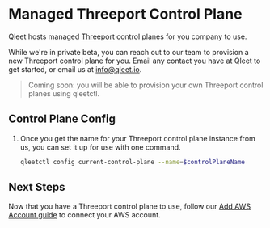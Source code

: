 # Managed Threeport Control Plane

Qleet hosts managed [Threeport](https://threeport.io/) control planes for you
company to use.

While we're in private beta, you can reach out to our team to provision a new
Threeport control plane for you.  Email any contact you have at Qleet to get started,
or email us at [info@qleet.io](mailto:info@qleet.io).

> Coming soon: you will be able to provision your own Threeport control planes
> using qleetctl.

## Control Plane Config

1. Once you get the name for your Threeport control plane instance from us, you
can set it up for use with one command.

    ```bash
    qleetctl config current-control-plane --name=$controlPlaneName
    ```

## Next Steps

Now that you have a Threeport control plane to use, follow our [Add AWS Account
guide](add-aws-account.md) to connect your AWS account.

